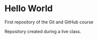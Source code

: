 # Hello World
 First repository of the Git and GitHub course

 Repository created during a live class.
